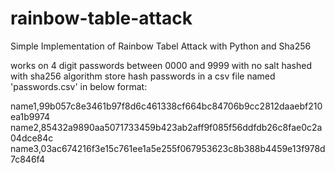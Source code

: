 # rainbow-table-attack
Simple Implementation of Rainbow Tabel Attack with Python and Sha256

works on 4 digit passwords between 0000 and 9999 with no salt hashed with sha256 algorithm
store hash passwords in a csv file named 'passwords.csv'
in below format:

name1,99b057c8e3461b97f8d6c461338cf664bc84706b9cc2812daaebf210ea1b9974
name2,85432a9890aa5071733459b423ab2aff9f085f56ddfdb26c8fae0c2a04dce84c
name3,03ac674216f3e15c761ee1a5e255f067953623c8b388b4459e13f978d7c846f4
